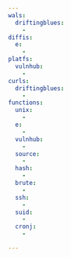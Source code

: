 ```yaml
---
wals:
  driftingblues:
    -
diffis:
  e:
    -
platfs:
  vulnhub:
    -
curls:
  driftingblues:
    -
functions:
  unix:
    -
  e:
    -
  vulnhub:
    -
  source:
    -
  hash:
    -
  brute:
    -
  ssh:
    -
  suid:
    -
  cronj:
    -

---
```

